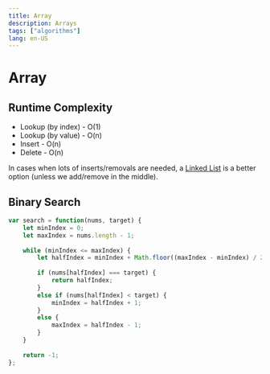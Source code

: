 ```yaml
---
title: Array
description: Arrays
tags: ["algorithms"]
lang: en-US
---
```


# Array

## Runtime Complexity

- Lookup (by index) - O(1)
- Lookup (by value) - O(n)
- Insert - O(n)
- Delete - O(n)

In cases when lots of inserts/removals are needed, a [Linked
List](./linked-lists) is a better option (unless we add/remove in the
middle).

## Binary Search

```js
var search = function(nums, target) {
    let minIndex = 0;
    let maxIndex = nums.length - 1;
    
    while (minIndex <= maxIndex) {
        let halfIndex = minIndex + Math.floor((maxIndex - minIndex) / 2);
        
        if (nums[halfIndex] === target) {
            return halfIndex;
        }
        else if (nums[halfIndex] < target) {
            minIndex = halfIndex + 1;
        }
        else {
            maxIndex = halfIndex - 1;
        }
    }
    
    return -1;  
};
```